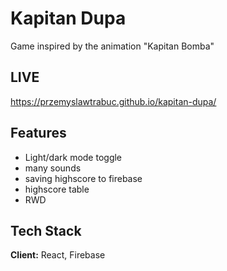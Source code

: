 # Kapitan Dupa
Game inspired by the animation "Kapitan Bomba"

## LIVE 
https://przemyslawtrabuc.github.io/kapitan-dupa/
## Features

- Light/dark mode toggle
- many sounds
- saving highscore to firebase
- highscore table
- RWD


## Tech Stack

**Client:** React, Firebase
